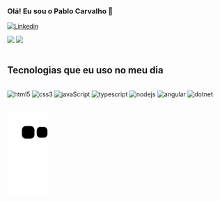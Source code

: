 ### Olá! Eu sou o Pablo Carvalho 🤙

[![Linkedin](https://img.shields.io/badge/LinkedIn-0077B5?style=for-the-badge&logo=linkedin&logoColor=white)](https://www.linkedin.com/in/pablo-carvalho-927b1221a/)

<div>
	<img height="180em" src="https://github-readme-stats.vercel.app/api?username=pablokz1&show_icons=true&theme=dracula" />
	<img height="180em" src="https://github-readme-stats.vercel.app/api/top-langs/?username=pablokz1&layout=compact&show_icons=true&theme=dracula" />
</div><br/>

## Tecnologias que eu uso no meu dia

<div style="display: inline_block"><br/>
	<img aling="center" alt="html5" src="https://img.shields.io/badge/HTML5-E34F26?style=for-the-badge&logo=html5&logoColor=white" />
	<img aling="center" alt="css3" src="https://img.shields.io/badge/CSS3-1572B6?style=for-the-badge&logo=css3&logoColor=white" />
	<img aling="center" alt="javaScript" src="https://img.shields.io/badge/JavaScript-F7DF1E?style=for-the-badge&logo=javascript&logoColor=black" />
	<img aling="center" alt="typescript" src="https://img.shields.io/badge/TypeScript-007ACC?style=for-the-badge&logo=typescript&logoColor=white" />
	<img aling="center" alt="nodejs" src="https://img.shields.io/badge/Node.js-43853D?style=for-the-badge&logo=node.js&logoColor=white" />
	<img aling="center" alt="angular" src="https://img.shields.io/badge/Angular-DD0031?style=for-the-badge&logo=angular&logoColor=white" />
	<img aling="center" alt="dotnet" src="https://img.shields.io/badge/.NET-5C2D91?style=for-the-badge&logo=.net&logoColor=white" />
</div><br/>


![snake gif](https://github.com/pablokz1/pablokz1/blob/output/github-contribution-grid-snake.svg)
